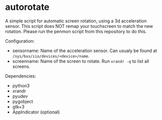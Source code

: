 # autorotate

A simple script for automatic screen rotation, using a 3d acceleration sensor.
This script does NOT remap your touchscreen to match the new rotation. Please run the penmon script from this repository to do this.

Configuration:
* sensorname: Name of the acceleration sensor. Can usualy be found at `/sys/bus/iio/devices/<device>/name`.
* screenname: Name of the screen to rotate. Run `xrandr -q` to list all screens.

Dependencies:
* python3
* xrandr
* pyudev
* pygobject
* gtk+3
* AppIndicator (optional)

